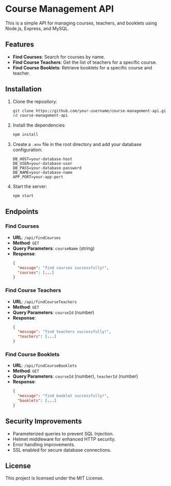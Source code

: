
# Course Management API

This is a simple API for managing courses, teachers, and booklets using Node.js, Express, and MySQL.

## Features

- **Find Courses**: Search for courses by name.
- **Find Course Teachers**: Get the list of teachers for a specific course.
- **Find Course Booklets**: Retrieve booklets for a specific course and teacher.

## Installation

1. Clone the repository:
   ```bash
   git clone https://github.com/your-username/course-management-api.git
   cd course-management-api
   ```

2. Install the dependencies:
   ```bash
   npm install
   ```

3. Create a `.env` file in the root directory and add your database configuration:
   ```
   DB_HOST=your-database-host
   DB_USER=your-database-user
   DB_PASS=your-database-password
   DB_NAME=your-database-name
   APP_PORT=your-app-port
   ```

4. Start the server:
   ```bash
   npm start
   ```

## Endpoints

### Find Courses

- **URL**: `/api/findCourses`
- **Method**: `GET`
- **Query Parameters**: `courseName` (string)
- **Response**:
  ```json
  {
    "message": "find courses successfully!",
    "courses": [...]
  }
  ```

### Find Course Teachers

- **URL**: `/api/findCourseTeachers`
- **Method**: `GET`
- **Query Parameters**: `courseId` (number)
- **Response**:
  ```json
  {
    "message": "find teachers successfully!",
    "teachers": [...]
  }
  ```

### Find Course Booklets

- **URL**: `/api/findCourseBooklets`
- **Method**: `GET`
- **Query Parameters**: `courseId` (number), `teacherId` (number)
- **Response**:
  ```json
  {
    "message": "find booklet successfully!",
    "booklets": [...]
  }
  ```

## Security Improvements

- Parameterized queries to prevent SQL Injection.
- Helmet middleware for enhanced HTTP security.
- Error handling improvements.
- SSL enabled for secure database connections.

## License

This project is licensed under the MIT License.
